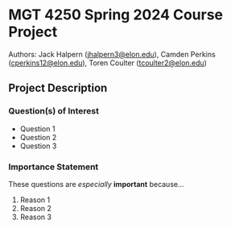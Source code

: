 # MGT 4250 Spring 2024 Course Project
Authors: Jack Halpern (jhalpern3@elon.edu), Camden Perkins (cperkins12@elon.edu), Toren Coulter (tcoulter2@elon.edu)

## Project Description 
### Question(s) of Interest 
- Question 1
- Question 2
- Question 3
### Importance Statement 
These questions are *especially* **important** because...
1. Reason 1
2. Reason 2
3. Reason 3
